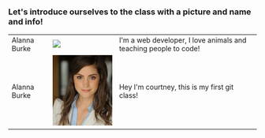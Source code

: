 <h3> Let's introduce ourselves to the class with a picture and name and info!</h3>

<table>
  <tr>
    <td> Alanna Burke</td>
    <td><img src = "photos/alanna-burke-headshot-med.png" width = "200px"></td>
    <td>I'm a web developer, I love animals and teaching people to code!</td>

  </tr>
  <tr>
    <td> Alanna Burke</td>
    <td><img src = "photos/courtney.jpg" width = "200px"></td>
    <td>Hey I'm courtney, this is my first git class!</td>

  </tr>


</table>
